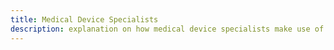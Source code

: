 ```yaml
---
title: Medical Device Specialists
description: explanation on how medical device specialists make use of surveilr.
---
```

